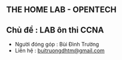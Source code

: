 

## THE HOME LAB - OPENTECH

## Chủ đề : LAB ôn thi CCNA

- Người đóng góp : Bùi Đình Trường
- Liên hệ : buitruongdhtm@gmail.com